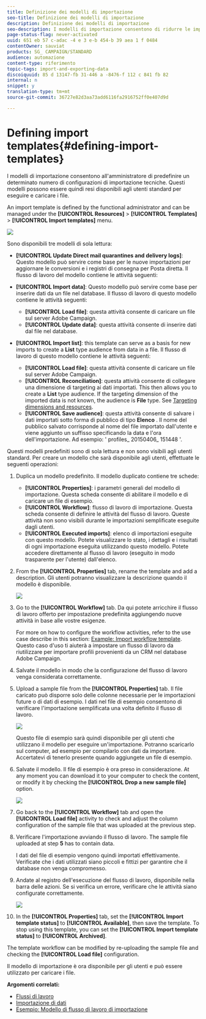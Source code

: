 ```yaml
---
title: Definizione dei modelli di importazione
seo-title: Definizione dei modelli di importazione
description: Definizione dei modelli di importazione
seo-description: I modelli di importazione consentono di ridurre le impostazioni necessarie e di importare più rapidamente i dati.
page-status-flag: never-activated
uuid: 651 eb 57 c-adac -4 e 3 e-b 454-b 39 aea 1 f 0484
contentOwner: sauviat
products: SG_ CAMPAIGN/STANDARD
audience: automazione
content-type: riferimento
topic-tags: import-and-exporting-data
discoiquuid: 85 d 13147-fb 31-446 a -8476-f 112 c 841 fb 82
internal: n
snippet: y
translation-type: tm+mt
source-git-commit: 36727e82d3aa73add6116fa2916752ff0e407d9d

---
```



# Defining import templates{#defining-import-templates}

I modelli di importazione consentono all'amministratore di predefinire un determinato numero di configurazioni di importazione tecniche. Questi modelli possono essere quindi resi disponibili agli utenti standard per eseguire e caricare i file.

An import template is defined by the functional administrator and can be managed under the **[!UICONTROL Resources]** &gt; **[!UICONTROL Templates]** &gt; **[!UICONTROL Import templates]** menu.

![](assets/import_template_list.png)

Sono disponibili tre modelli di sola lettura:

* **[!UICONTROL Update Direct mail quarantines and delivery logs]**: Questo modello può servire come base per le nuove importazioni per aggiornare le conversioni e i registri di consegna per Posta diretta. Il flusso di lavoro del modello contiene le attività seguenti:
* **[!UICONTROL Import data]**: Questo modello può servire come base per inserire dati da un file nel database. Il flusso di lavoro di questo modello contiene le attività seguenti:

   * **[!UICONTROL Load file]**: questa attività consente di caricare un file sul server Adobe Campaign.
   * **[!UICONTROL Update data]**: questa attività consente di inserire dati dal file nel database.

* **[!UICONTROL Import list]**: this template can serve as a basis for new imports to create a **List** type audience from data in a file. Il flusso di lavoro di questo modello contiene le attività seguenti:

   * **[!UICONTROL Load file]**: questa attività consente di caricare un file sul server Adobe Campaign.
   * **[!UICONTROL Reconciliation]**: questa attività consente di collegare una dimensione di targeting ai dati importati. This then allows you to create a **List** type audience. If the targeting dimension of the imported data is not known, the audience is **File** type. See [Targeting dimensions and resources](../../automating/using/query.md#targeting-dimensions-and-resources).
   * **[!UICONTROL Save audience]**: questa attività consente di salvare i dati importati sotto forma di pubblico di tipo **Elenco** . Il nome del pubblico salvato corrisponde al nome del file importato dall'utente e viene aggiunto un suffisso specificando la data e l'ora dell'importazione. Ad esempio: ' profiles_ 20150406_ 151448 '.

Questi modelli predefiniti sono di sola lettura e non sono visibili agli utenti standard. Per creare un modello che sarà disponibile agli utenti, effettuate le seguenti operazioni:

1. Duplica un modello predefinito. Il modello duplicato contiene tre schede:

   * **[!UICONTROL Properties]**: i parametri generali del modello di importazione. Questa scheda consente di abilitare il modello e di caricare un file di esempio.
   * **[!UICONTROL Workflow]**: flusso di lavoro di importazione. Questa scheda consente di definire le attività del flusso di lavoro. Queste attività non sono visibili durante le importazioni semplificate eseguite dagli utenti.
   * **[!UICONTROL Executed imports]**: elenco di importazioni eseguite con questo modello. Potete visualizzare lo stato, i dettagli e i risultati di ogni importazione eseguita utilizzando questo modello. Potete accedere direttamente al flusso di lavoro (eseguito in modo trasparente per l'utente) dall'elenco.

1. From the **[!UICONTROL Properties]** tab, rename the template and add a description. Gli utenti potranno visualizzare la descrizione quando il modello è disponibile.

   ![](assets/simplified_import_model1.png)

1. Go to the **[!UICONTROL Workflow]** tab. Da qui potete arricchire il flusso di lavoro offerto per impostazione predefinita aggiungendo nuove attività in base alle vostre esigenze.

   For more on how to configure the workflow activities, refer to the use case describe in this section: [Example: Import workflow template](../../automating/using/importing-data.md#example--import-workflow-template). Questo caso d'uso ti aiuterà a impostare un flusso di lavoro da riutilizzare per importare profili provenienti da un CRM nel database Adobe Campaign.

1. Salvate il modello in modo che la configurazione del flusso di lavoro venga considerata correttamente.
1. Upload a sample file from the **[!UICONTROL Properties]** tab. Il file caricato può disporre solo delle colonne necessarie per le importazioni future o di dati di esempio. I dati nel file di esempio consentono di verificare l'importazione semplificata una volta definito il flusso di lavoro.

   ![](assets/import_template_sample.png)

   Questo file di esempio sarà quindi disponibile per gli utenti che utilizzano il modello per eseguire un'importazione. Potranno scaricarlo sul computer, ad esempio per compilarlo con dati da importare. Accertatevi di tenerlo presente quando aggiungete un file di esempio.

1. Salvate il modello. Il file di esempio è ora preso in considerazione. At any moment you can download it to your computer to check the content, or modify it by checking the **[!UICONTROL Drop a new sample file]** option.

   ![](assets/simplified_import_model2.png)

1. Go back to the **[!UICONTROL Workflow]** tab and open the **[!UICONTROL Load file]** activity to check and adjust the column configuration of the sample file that was uploaded at the previous step.
1. Verificare l'importazione avviando il flusso di lavoro. The sample file uploaded at step **5** has to contain data.

   I dati del file di esempio vengono quindi importati effettivamente. Verificate che i dati utilizzati siano piccoli e fittizi per garantire che il database non venga compromesso.

1. Andate al registro dell'esecuzione del flusso di lavoro, disponibile nella barra delle azioni. Se si verifica un errore, verificare che le attività siano configurate correttamente.

   ![](assets/simplified_import_model3.png)

1. In the **[!UICONTROL Properties]** tab, set the **[!UICONTROL Import template status]** to **[!UICONTROL Available]**, then save the template. To stop using this template, you can set the **[!UICONTROL Import template status]** to **[!UICONTROL Archived]**.

The template workflow can be modified by re-uploading the sample file and checking the **[!UICONTROL Load file]** configuration.

Il modello di importazione è ora disponibile per gli utenti e può essere utilizzato per caricare i file.

**Argomenti correlati:**

* [Flussi di lavoro](../../automating/using/discovering-workflows.md)
* [Importazione di dati](../../automating/using/importing-data.md)
* [Esempio: Modello di flusso di lavoro di importazione](../../automating/using/importing-data.md#example--import-workflow-template)

